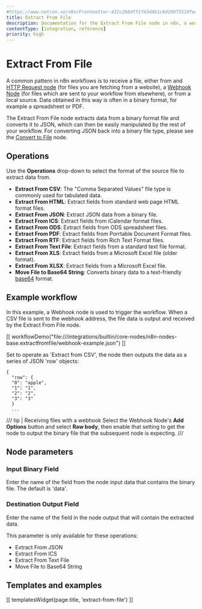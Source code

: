 ```yaml
---
#https://www.notion.so/n8n/Frontmatter-432c2b8dff1f43d4b1c8d20075510fe4
title: Extract From File
description: Documentation for the Extract From File node in n8n, a workflow automation platform. Includes guidance on usage, and links to examples.
contentType: [integration, reference]
priority: high
---
```


# Extract From File

A common pattern in n8n workflows is to receive a file, either from and [HTTP Request node][] (for files you are fetching from a website), a [Webhook Node][] (for files which are sent to your workflow from elsewhere), or from a local source. Data obtained in this way is often in a binary format, for example a spreadsheet or PDF.

The Extract From File node extracts data from a binary format file and converts it to JSON, which can then be easily manipulated by the rest of your workflow. For converting JSON back into a binary file type, please see the [Convert to File](/integrations/builtin/core-nodes/n8n-nodes-base.converttofile.md) node.

## Operations

Use the **Operations** drop-down to select the format of the source file to extract data from.

- **Extract From CSV**: The "Comma Separated Values" file type is commonly used for tabulated data.
- **Extract From HTML**: Extract fields from standard web page HTML format files.
- **Extract From JSON**: Extract JSON data from a binary file.
- **Extract From ICS**: Extract fields from iCalendar format files.
- **Extract From ODS**: Extract fields from ODS spreadsheet files.
- **Extract From PDF**: Extract fields from Porrtable Document Format files.
- **Extract From RTF**: Extract fields from Rich Text Format files.
- **Extract From Text File**: Extract fields from a standard text file format.
- **Extract From XLS**: Extract fields from a Microsoft Excel file (older format).
- **Extract From XLSX**: Extract fields from a Microsoft Excel file.
- **Move File to Base64 String**: Converts binary data to a text-friendly [base64][] format.

## Example workflow

In this example, a Webhook node is used to trigger the workflow. When a CSV file is sent to the webhook address, the file data is output and received by the Extract From File node.

[[ workflowDemo("file:///integrations/builtin/core-nodes/n8n-nodes-base.extractfromfile/webhook-example.json") ]]

Set to operate as 'Extract from CSV', the node then outputs the data as a series of JSON 'row' objects:

```
{
  "row": {
  "0": "apple",
  "1": "1",
  "2": "2",
  "3": "3"
  }
  ...
```

/// tip | Receiving files with a webhook
Select the Webhook Node's **Add Options** button and select **Raw body**, then enable that setting to get the node to output the binary file that the subsequent node is expecting.
///

## Node parameters

### Input Binary Field

Enter the name of the field from the node input data that contains the binary file. The default is 'data'.

### Destination Output Field

Enter the name of the field in the node output that will contain the extracted data.

This parameter is only available for these operations:

- Extract From JSON
- Extract From ICS
- Extract From Text File
- Move File to Base64 String

## Templates and examples

<!-- see https://www.notion.so/n8n/Pull-in-templates-for-the-integrations-pages-37c716837b804d30a33b47475f6e3780 -->
[[ templatesWidget(page.title, 'extract-from-file') ]]

[HTTP Request Node]: /integrations/builtin/core-nodes/n8n-nodes-base.httprequest/index.md
[Webhook Node]: /integrations/builtin/core-nodes/n8n-nodes-base.webhook/index.md
[base64]: https://datatracker.ietf.org/doc/html/rfc4648#section-4

